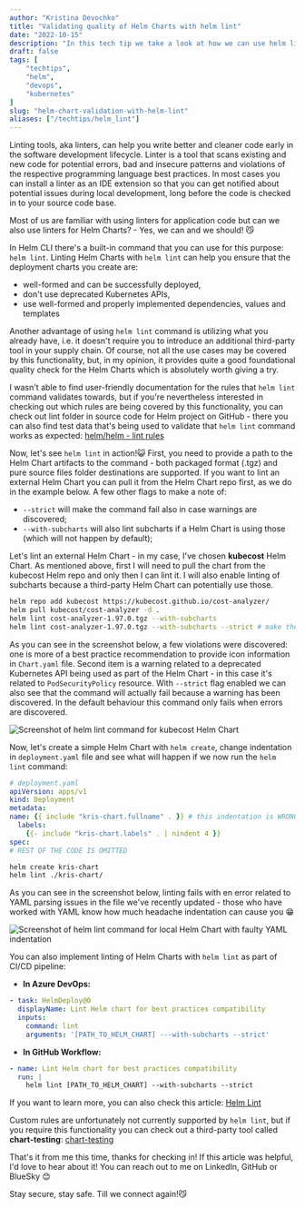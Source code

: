 ```yaml
---
author: "Kristina Devochko"
title: "Validating quality of Helm Charts with helm lint"
date: "2022-10-15"
description: "In this tech tip we take a look at how we can use helm lint to validate Helm Charts for errors and best practices prior to deployment to Kubernetes"
draft: false
tags: [
    "techtips",
    "helm",
    "devops",
    "kubernetes"
]
slug: "helm-chart-validation-with-helm-lint"
aliases: ["/techtips/helm_lint"]
---
```


Linting tools, aka linters, can help you write better and cleaner code early in the software development lifecycle. Linter is a tool that scans existing and new code for potential errors, bad and insecure patterns and violations of the respective programming language best practices. In most cases you can install a linter as an IDE extension so that you can get notified about potential issues during local development, long before the code is checked in to your source code base.

Most of us are familiar with using linters for application code but can we also use linters for Helm Charts? - Yes, we can and we should! 😼

In Helm CLI there's a built-in command that you can use for this purpose: ```helm lint```. Linting Helm Charts with ```helm lint``` can help you ensure that the deployment charts you create are:

- well-formed and can be successfully deployed,
- don't use deprecated Kubernetes APIs,
- use well-formed and properly implemented dependencies, values and templates

Another advantage of using ```helm lint``` command is utilizing what you already have, i.e. it doesn't require you to introduce an additional third-party tool in your supply chain. Of course, not all the use cases may be covered by this functionality, but, in my opinion, it provides quite a good foundational quality check for the Helm Charts which is absolutely worth giving a try.

I wasn't able to find user-friendly documentation for the rules that ```helm lint``` command validates towards, but if you're nevertheless interested in checking out which rules are being covered by this functionality, you can check out lint folder in source code for Helm project on GitHub - there you can also find test data that's being used to validate that ```helm lint``` command works as expected: [helm/helm - lint rules](https://github.com/helm/helm/tree/main/pkg/lint/rules)

Now, let's see ```helm lint``` in action!😺 First, you need to provide a path to the Helm Chart artifacts to the command - both packaged format (.tgz) and pure source files folder destinations are supported. If you want to lint an external Helm Chart you can pull it from the Helm Chart repo first, as we do in the example below.
A few other flags to make a note of:

- ```--strict``` will make the command fail also in case warnings are discovered;
- ```--with-subcharts``` will also lint subcharts if a Helm Chart is using those (which will not happen by default);

Let's lint an external Helm Chart - in my case, I've chosen **kubecost** Helm Chart. As mentioned above, first I will need to pull the chart from the kubecost Helm repo and only then I can lint it. I will also enable linting of subcharts because a third-party Helm Chart can potentially use those.

```bash
helm repo add kubecost https://kubecost.github.io/cost-analyzer/
helm pull kubecost/cost-analyzer -d .
helm lint cost-analyzer-1.97.0.tgz --with-subcharts
helm lint cost-analyzer-1.97.0.tgz --with-subcharts --strict # make the command fail if any warnings/errors are discovered
```

As you can see in the screenshot below, a few violations were discovered: one is more of a best practice recommendation to provide icon information in ```Chart.yaml``` file. Second item is a warning related to a deprecated Kubernetes API being used as part of the Helm Chart - in this case it's related to ```PodSecurityPolicy``` resource. With ```--strict``` flag enabled we can also see that the command will actually fail because a warning has been discovered. In the default behaviour this command only fails when errors are discovered.

![Screenshot of helm lint command for kubecost Helm Chart](../../images/tech_tips/helm_lint_external_chart.png)

Now, let's create a simple Helm Chart with ```helm create```, change indentation in ```deployment.yaml``` file and see what will happen if we now run the ```helm lint``` command:

```yaml
# deployment.yaml
apiVersion: apps/v1
kind: Deployment
metadata:
name: {{ include "kris-chart.fullname" . }} # this indentation is WRONG!
  labels:
    {{- include "kris-chart.labels" . | nindent 4 }}
spec:
# REST OF THE CODE IS OMITTED
```

``` bash
helm create kris-chart
helm lint ./kris-chart/
```

As you can see in the screenshot below, linting fails with en error related to YAML parsing issues in the file we've recently updated - those who have worked with YAML know how much headache indentation can cause you 😁

![Screenshot of helm lint command for local Helm Chart with faulty YAML indentation](../../images/tech_tips/helm_lint_yaml_error.png)

You can also implement linting of Helm Charts with ```helm lint``` as part of CI/CD pipeline:

- **In Azure DevOps:**

```yaml
- task: HelmDeploy@0
  displayName: Lint Helm chart for best practices compatibility
  inputs:
    command: lint
    arguments: '[PATH_TO_HELM_CHART] ---with-subcharts --strict'
```

- **In GitHub Workflow:**

```yaml
- name: Lint Helm chart for best practices compatibility
  run: |
    helm lint [PATH_TO_HELM_CHART] --with-subcharts --strict
```

If you want to learn more, you can also check this article: [Helm Lint](https://helm.sh/docs/helm/helm_lint)

Custom rules are unfortunately not currently supported by ```helm lint```, but if you require this functionality you can check out a third-party tool called **chart-testing**: [chart-testing](https://github.com/helm/chart-testing)

That's it from me this time, thanks for checking in!
If this article was helpful, I'd love to hear about it! You can reach out to me on LinkedIn, GitHub or BlueSky 😊

Stay secure, stay safe.
Till we connect again!😼
